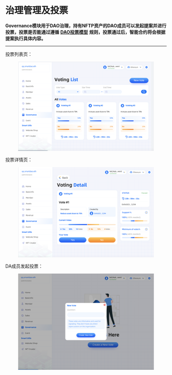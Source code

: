 # 治理管理及投票

**Governance模块用于DAO治理，持有NFTP资产的DAO成员可以发起提案并进行投票，投票是否能通过遵循** [**DAO投票模型**](../shi-yong-launch-qi-dong-dao/she-zhi-dao-tou-piao-mo-xing.md) **规则，投票通过后，智能合约将会根据提案执行具体内容。**

****

投票列表页：

<figure><img src="../../.gitbook/assets/image.png" alt=""><figcaption></figcaption></figure>

投票详情页：

<figure><img src="../../.gitbook/assets/image (4).png" alt=""><figcaption></figcaption></figure>



DA成员发起投票：

<figure><img src="../../.gitbook/assets/image (2).png" alt=""><figcaption></figcaption></figure>
